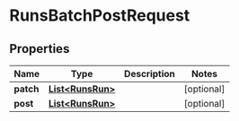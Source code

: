 

# RunsBatchPostRequest


## Properties

| Name | Type | Description | Notes |
|------------ | ------------- | ------------- | -------------|
|**patch** | [**List&lt;RunsRun&gt;**](RunsRun.md) |  |  [optional] |
|**post** | [**List&lt;RunsRun&gt;**](RunsRun.md) |  |  [optional] |



